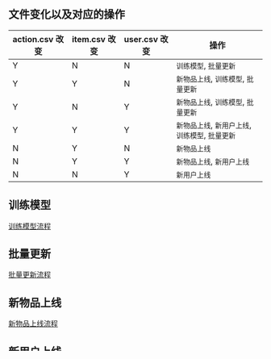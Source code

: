 
## 文件变化以及对应的操作
|action.csv 改变 |item.csv 改变 | user.csv 改变| 操作 |
--- | --- | --- | ---
|Y|N|N| `训练模型`, `批量更新` |
|Y|Y|N| `新物品上线`, `训练模型`, `批量更新` |
|Y|N|Y| `新物品上线`, `训练模型`, `批量更新` |
|Y|Y|Y| `新物品上线`, `新用户上线`, `训练模型`, `批量更新` |
|N|Y|N| `新物品上线` |
|N|Y|Y| `新物品上线`, `新用户上线` |
|N|N|Y| `新用户上线` |

## 训练模型
[训练模型流程](train-model.md)

## 批量更新
[批量更新流程](batch-update.md)

## 新物品上线
[新物品上线流程](item-new.md)

## 新用户上线
[新用户上线流程](user-new.md)
